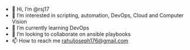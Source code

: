 - 👋 Hi, I’m @rsj17
- 👀 I’m interested in scripting, automation, DevOps, Cloud and Computer Vision
- 🌱 I’m currently learning DevOps
- 💞️ I’m looking to collaborate on ansible playbooks
- 📫 How to reach me rahuljoseph176@gmail.com

<!---
rsj17/rsj17 is a ✨ special ✨ repository because its `README.md` (this file) appears on your GitHub profile.
You can click the Preview link to take a look at your changes.
--->
